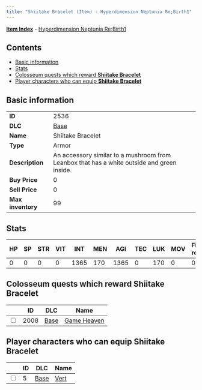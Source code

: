 ```yaml
---
title: "Shiitake Bracelet (Item) - Hyperdimension Neptunia Re;Birth1"
---
```


[**Item Index**](/neptunia/rb1/item/index.html) - [Hyperdimension Neptunia Re;Birth1](/neptunia/rb1)

## Contents

- [Basic information](#basic-information)
- [Stats](#stats)
- [Colosseum quests which reward **Shiitake Bracelet**](#colosseum-quests-which-reward-shiitake-bracelet)
- [Player characters who can equip **Shiitake Bracelet**](#player-characters-who-can-equip-shiitake-bracelet)

## Basic information

|   |   |
| -- | -- |
| **ID** | 2536 |
| **DLC** | [Base](/neptunia/rb1/dlc/1-base.html) |
| **Name** | Shiitake Bracelet |
| **Type** | Armor |
| **Description** | An accessory similar to a mushroom from Leanbox that has a white outside and green inside. |
| **Buy Price** | 0 |
| **Sell Price** | 0 |
| **Max inventory** | 99 |


## Stats

| HP | SP | STR | VIT | INT | MEN | AGI | TEC | LUK | MOV | Fire res. | Ice res. | Wind res. | Lightning res. |
| -- | -- | --- | --- | --- | --- | --- | --- | --- | --- | --------- | -------- | --------- | -------------- |
| 0 | 0 | 0 | 0 | 1365 | 170 | 1365 | 0 | 170 | 0 | 0 | 0 | 0 | 0 |


## Colosseum quests which reward **Shiitake Bracelet**

|    | ID | DLC | Name |
| -- | -- | --- | ---- |
| <input type="checkbox" id="rb1-colosseum-1-2008" class="trackbox" /> | 2008 | [Base](/neptunia/rb1/dlc/1-base.html) | [Game Heaven](/neptunia/rb1/colosseum/1-2008-game-heaven.html) |


## Player characters who can equip **Shiitake Bracelet**

|    | ID | DLC | Name |
| -- | -- | --- | ---- |
| <input type="checkbox" id="rb1-player-1-5" class="trackbox" /> | 5 | [Base](/neptunia/rb1/dlc/1-base.html) | [Vert](/neptunia/rb1/player/1-5-vert.html) |
